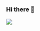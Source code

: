 ### Hi there 👋

<img src="https://github-readme-stats.vercel.app/api?username=stalkeruwu&&show_icons=true&title_color=ffffff&icon_color=bb2acf&text_color=daf7dc&bg_color=151515">

<!--
**Stalkeruwu/stalkeruwu** is a ✨ _special_ ✨ repository because its `README.md` (this file) appears on your GitHub profile.

Here are some ideas to get you started:

- 🔭 I’m currently working on ...
- 🌱 I’m currently learning ...
- 👯 I’m looking to collaborate on ...
- 🤔 I’m looking for help with ...
- 💬 Ask me about ...
- 📫 How to reach me: ...
- 😄 Pronouns: ...
- ⚡ Fun fact: ...
-->
